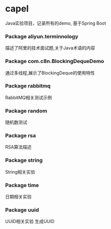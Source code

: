 # capel
Java实验项目，记录所有的demo, 基于Spring Boot

### Package aliyun.terminnology
描述了阿里的技术面试题,关于Java术语的内容


### Package com.c8n.BlockingDequeDemo
通过多线程,展示了BlockingDeque的使用特性

### Package rabbitmq
RabbitMQ相关测试示例

### Package random
随机数测试

### Package rsa
RSA算法描述

### Package string
String相关实验

### Package time
日期相关实验

### Package uuid
UUID相关实验
生成UUID

